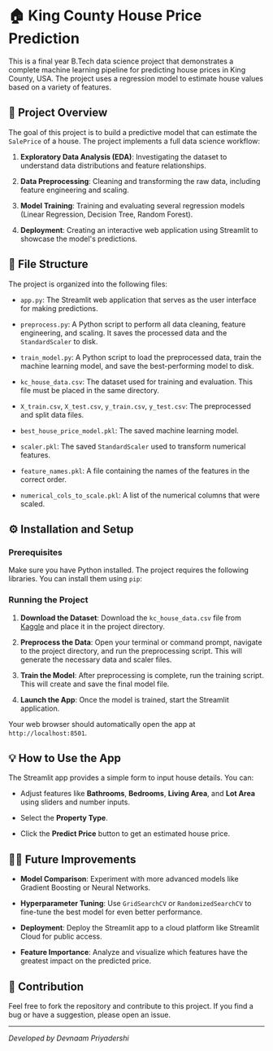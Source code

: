# 🏠 King County House Price Prediction

This is a final year B.Tech data science project that demonstrates a complete machine learning pipeline for predicting house prices in King County, USA. The project uses a regression model to estimate house values based on a variety of features.

## 🚀 Project Overview

The goal of this project is to build a predictive model that can estimate the `SalePrice` of a house. The project implements a full data science workflow:

1. **Exploratory Data Analysis (EDA)**: Investigating the dataset to understand data distributions and feature relationships.

2. **Data Preprocessing**: Cleaning and transforming the raw data, including feature engineering and scaling.

3. **Model Training**: Training and evaluating several regression models (Linear Regression, Decision Tree, Random Forest).

4. **Deployment**: Creating an interactive web application using Streamlit to showcase the model's predictions.

## 📁 File Structure

The project is organized into the following files:

* `app.py`: The Streamlit web application that serves as the user interface for making predictions.

* `preprocess.py`: A Python script to perform all data cleaning, feature engineering, and scaling. It saves the processed data and the `StandardScaler` to disk.

* `train_model.py`: A Python script to load the preprocessed data, train the machine learning model, and save the best-performing model to disk.

* `kc_house_data.csv`: The dataset used for training and evaluation. This file must be placed in the same directory.

* `X_train.csv`, `X_test.csv`, `y_train.csv`, `y_test.csv`: The preprocessed and split data files.

* `best_house_price_model.pkl`: The saved machine learning model.

* `scaler.pkl`: The saved `StandardScaler` used to transform numerical features.

* `feature_names.pkl`: A file containing the names of the features in the correct order.

* `numerical_cols_to_scale.pkl`: A list of the numerical columns that were scaled.

## ⚙️ Installation and Setup

### Prerequisites

Make sure you have Python installed. The project requires the following libraries. You can install them using `pip`:

### Running the Project

1. **Download the Dataset**: Download the `kc_house_data.csv` file from [Kaggle](https://www.kaggle.com/datasets/harlfoxem/housesalesprediction) and place it in the project directory.

2. **Preprocess the Data**: Open your terminal or command prompt, navigate to the project directory, and run the preprocessing script. This will generate the necessary data and scaler files.


3. **Train the Model**: After preprocessing is complete, run the training script. This will create and save the final model file.

4. **Launch the App**: Once the model is trained, start the Streamlit application.


Your web browser should automatically open the app at `http://localhost:8501`.

## 💡 How to Use the App

The Streamlit app provides a simple form to input house details. You can:

* Adjust features like **Bathrooms**, **Bedrooms**, **Living Area**, and **Lot Area** using sliders and number inputs.

* Select the **Property Type**.

* Click the **Predict Price** button to get an estimated house price.

## 👩‍💻 Future Improvements

* **Model Comparison**: Experiment with more advanced models like Gradient Boosting or Neural Networks.

* **Hyperparameter Tuning**: Use `GridSearchCV` or `RandomizedSearchCV` to fine-tune the best model for even better performance.

* **Deployment**: Deploy the Streamlit app to a cloud platform like Streamlit Cloud for public access.

* **Feature Importance**: Analyze and visualize which features have the greatest impact on the predicted price.

## 🤝 Contribution

Feel free to fork the repository and contribute to this project. If you find a bug or have a suggestion, please open an issue.

---
*Developed by Devnaam Priyadershi*